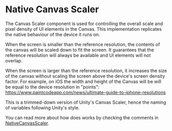 # Native Canvas Scaler
The Canvas Scaler component is used for controlling the overall scale and pixel density of UI elements in the Canvas.
This implementation replicates the native behaviour of the device it runs on.

When the screen is smaller than the reference resolution, the contents of the canvas will be scaled down to fit the screen. It guarantees that the reference resolution will always be available and UI elements will not overlap.

When the screen is larger than the reference resolution, it increases the size of the canvas without scaling the screen above the device's screen density factor. For example, on iOS the width and height of the Canvas will be will be equal to the device resolution in "points":
https://www.paintcodeapp.com/news/ultimate-guide-to-iphone-resolutions

This is a trimmed-down version of Unity's Canvas Scaler, hence the naming of variables following Unity's style.

You can read more about how does works by checking the comments in [NativeCanvasScaler](Runtime/NativeCanvasScaler.cs).
